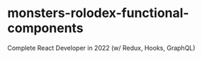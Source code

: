 # monsters-rolodex-functional-components
Complete React Developer in 2022 (w/ Redux, Hooks, GraphQL)
